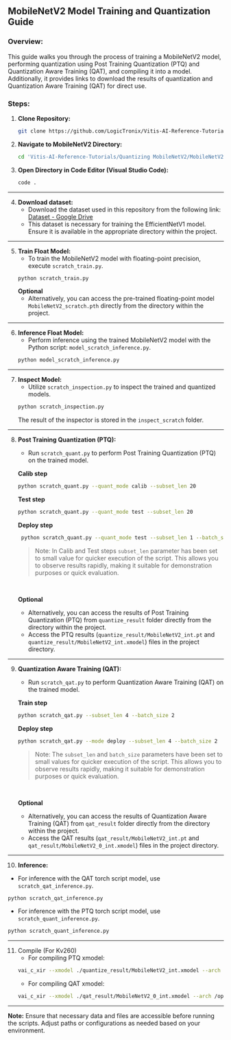## MobileNetV2 Model Training and Quantization Guide

### Overview:
This guide walks you through the process of training a MobileNetV2 model, performing quantization using Post Training Quantization (PTQ) and Quantization Aware Training (QAT), and compiling it into a model. Additionally, it provides links to download the results of quantization and Quantization Aware Training (QAT) for direct use.


### Steps:

1. **Clone Repository:**
   ```bash
   git clone https://github.com/LogicTronix/Vitis-AI-Reference-Tutorials.git
   ```
2. **Navigate to MobileNetV2 Directory:**
   ```bash
   cd 'Vitis-AI-Reference-Tutorials/Quantizing MobileNetV2/MobileNetV2 from Scratch'/
   ```

3. **Open Directory in Code Editor (Visual Studio Code):**
   ```bash
   code .
   ```

<hr>

4. **Download dataset:**
    - Download the dataset used in this repository from the following link: [Dataset - Google Drive](https://drive.google.com/file/d/1cB6OLCdHq0iMBBuqWRAA4SaQF6jxiz1z/view?usp=drive_link)
    - This dataset is necessary for training the EfficientNetV1 model. Ensure it is available in the appropriate directory within the project.

<hr>

5. **Train Float Model:**
   - To train the MobileNetV2 model with floating-point precision, execute `scratch_train.py`.
   ```bash
   python scratch_train.py
   ```
   **Optional**
   - Alternatively, you can access the pre-trained floating-point model `MobileNetV2_scratch.pth` directly from the directory within the project.

<hr>

6. **Inference Float Model:**
   - Perform inference using the trained MobileNetV2 model with the Python script: `model_scratch_inference.py`.
   ```bash
   python model_scratch_inference.py
   ```

<hr>

7. **Inspect Model:**
   - Utilize `scratch_inspection.py` to inspect the trained and quantized models.
   ```bash
   python scratch_inspection.py
   ```
   The result of the inspector is stored in the `inspect_scratch` folder.

<hr>

8. **Post Training Quantization (PTQ):**
   - Run `scratch_quant.py` to perform Post Training Quantization (PTQ) on the trained model.

   **Calib step**
   ```bash
   python scratch_quant.py --quant_mode calib --subset_len 20
   ```
   **Test step**
   ```bash
   python scratch_quant.py --quant_mode test --subset_len 20
   ```

   **Deploy step**
   ```bash 
    python scratch_quant.py --quant_mode test --subset_len 1 --batch_size 1 --deploy
    ```
    > Note: In Calib and Test steps `subset_len` parameter has been set to small value for quicker execution of the script. This allows you to observe results rapidly, making it suitable for demonstration purposes or quick evaluation.

    <br>

   **Optional**
   - Alternatively, you can access the results of Post Training Quantization (PTQ) from `quantize_result` folder directly from the directory within the project.
   - Access the PTQ results (`quantize_result/MobileNetV2_int.pt` and `quantize_result/MobileNetV2_int.xmodel`) files in the project directory.

<hr>

9. **Quantization Aware Training (QAT):**
   - Run `scratch_qat.py` to perform Quantization Aware Training (QAT) on the trained model.

   **Train step**
   ```bash
   python scratch_qat.py --subset_len 4 --batch_size 2
   ```

   **Deploy step**
   ```bash
   python scratch_qat.py --mode deploy --subset_len 4 --batch_size 2
   ```

   > Note: The `subset_len` and `batch_size` parameters have been set to small values for quicker execution of the script. This allows you to observe results rapidly, making it suitable for demonstration purposes or quick evaluation.

    <br>

   **Optional**
   - Alternatively, you can access the results of Quantization Aware Training (QAT) from `qat_result` folder directly from the directory within the project.
   - Access the QAT results (`qat_result/MobileNetV2_int.pt` and `qat_result/MobileNetV2_0_int.xmodel`) files in the project directory.

<hr>

10. **Inference:**
   - For inference with the QAT torch script model, use `scratch_qat_inference.py`.
   ```bash
   python scratch_qat_inference.py
   ```
   - For inference with the PTQ torch script model, use `scratch_quant_inference.py`.
   ```bash
   python scratch_quant_inference.py
   ```

<hr>

11. Compile (For Kv260)
    - For compiling PTQ xmodel:
    ```bash
    vai_c_xir --xmodel ./quantize_result/MobileNetV2_int.xmodel --arch /opt/vitis_ai/compiler/arch/DPUCZDX8G/KV260/arch.json --net_name MobileNetV2 --output_dir ./Compiled
    ```
    - For compiling QAT xmodel:
    ```bash
    vai_c_xir --xmodel ./qat_result/MobileNetV2_0_int.xmodel --arch /opt/vitis_ai/compiler/arch/DPUCZDX8G/KV260/arch.json --net_name MobileNetV2 --output_dir ./Compiled_QAT
    ```

<hr>

**Note:** Ensure that necessary data and files are accessible before running the scripts. Adjust paths or configurations as needed based on your environment.
